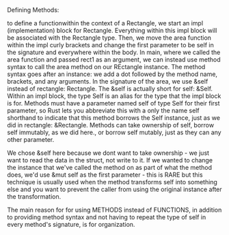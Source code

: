 Defining Methods:

to define a functionwithin the context of a Rectangle, we start an impl (implementation) block for Rectangle. Everything within this impl block will be associated with the Rectangle type. Then, we move the area function within the impl curly brackets and change the first parameter to be self in the signature and everywhere within the body. In main, where we called the area function and passed rect1 as an argument, we can instead use method syntax to call the area method on our REctangle instance. 
The method syntax goes after an instance: we add a dot followed by the method name, brackets, and any arguments.
 In the signature of the area, we use &self instead of rectangle: Rectangle. The &self is actually short for self: &Self. Within an impl block, the type Self is an alias for the type that the impl block is for. Methods must have a parameter named self of type Self for their first parameter, so Rust lets you abbreviate this with a only the name self shorthand to indicate that this method borrows the Self instance, just as we did in rectangle: &Rectangle.
 Methods can take ownership of self, borrow self immutably, as we did here., or borrow self mutably, just as they can any other parameter.

 We chose &self here because we dont want to take ownership - we just want to read the data in the struct, not write to it.
 If we wanted to change the instance that we've called the method on as part of what the method does, we'd use &mut self as the first parameter - this is RARE but this technique is usually used when the method transforms self into something else and you want to prevent the caller from using the original instance after the transformation.

 The main reason for for using METHODS instead of FUNCTIONS, in addition to providing method syntax and not having to repeat the type of self in every method's signature, is for organization.    
